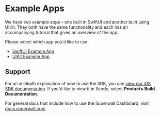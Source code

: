 # Example Apps

We have two example apps – one built in SwiftUI and another built using UIKit. They both have the same functionality and each has an accompanying tutorial that gives an overview of the app.

Please select which app you'd like to use:

- [SwiftUI Example App](SuperwallSwiftUIExample)
- [UIKit Example App](SuperwallUIKitExample)

## Support

For an in-depth explanation of how to use the SDK, you can [view our iOS SDK documentation](https://sdk.superwall.me/documentation/paywall/). If you'd like to view it in Xcode, select **Product ▸ Build Documentation**.

For general docs that include how to use the Superwall Dashboard, visit [docs.superwall.com](https://docs.superwall.com/docs).

